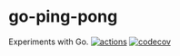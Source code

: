 # go-ping-pong
Experiments with Go. 
[![actions](https://github.com/ezhdanovskiy/go-ping-pong/workflows/Build/badge.svg)](https://github.com/ezhdanovskiy/go-ping-pong)
[![codecov](https://codecov.io/gh/ezhdanovskiy/go-ping-pong/branch/master/graph/badge.svg)](https://codecov.io/gh/ezhdanovskiy/go-ping-pong)

